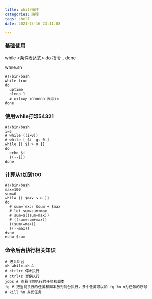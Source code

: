 ```yaml
---
title: while循环
categories: 编程
tags: shell
date: 2021-03-16 23:11:08

---
```

### 基础使用
while <条件表达式>
do
  指令...
done

while.sh
```shell
#!/bin/bash
while true
do
  uptime
  sleep 1
  # usleep 1000000 表示1s
done
```
### 使用while打印54321
```shell
#!/bin/bash
i=5
# while ((i>0))
# while [ $i -gt 0 ]
while [[ $i > 0 ]]
do
  echo $i
  ((--i))
done
```

### 计算从1加到100
```shell
#!/bin/bash
max=100
sum=0
while [[ $max > 0 ]]
do
  # sum=`expr $sum + $max`
  # let sum=sum+max
  # sum=$((sum+max))
  # ((sum=sum+max))
  ((sum+=max))
  ((--max))
done
echo $sum
```

### 命令后台执行相关知识
```shell
# 进入后台
sh while.sh &
# ctrl+c 停止执行
# ctrl+z 暂停执行
jobs # 查看当前执行的任务和脚本
fg # 把当前执行的任务和脚本放到前台执行，多个任务可以加 fg %n n为任务的序号
# kill %n 杀死任务
```